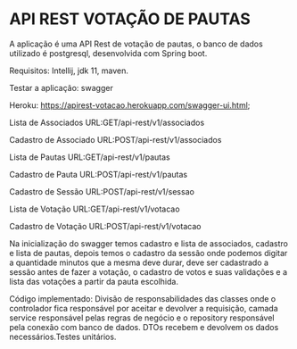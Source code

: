 # API REST VOTAÇÃO DE PAUTAS

 A aplicação é uma  API Rest de votação de pautas, o banco de dados utilizado é postgresql, desenvolvida com Spring boot.

  Requisitos:
     Intellij,
     jdk 11,
     maven.
 
  Testar a aplicação: swagger
   
  Heroku: https://apirest-votacao.herokuapp.com/swagger-ui.html;
 
   Lista de Associados
   URL:GET/api-rest/v1/associados   
   
   Cadastro de Associado
   URL:POST/api-rest/v1/associados
   
   Lista de Pautas
   URL:GET/api-rest/v1/pautas
   
   Cadastro de Pauta
   URL:POST/api-rest/v1/pautas
   
   Cadastro de Sessão
   URL:POST/api-rest/v1/sessao
   
   Lista de Votação
   URL:GET/api-rest/v1/votacao
   
   Cadastro de Votação
   URL:POST/api-rest/v1/votacao
   
   
   Na inicialização do swagger temos cadastro e lista de associados, cadastro e lista de pautas, depois temos o cadastro da sessão
   onde podemos digitar a quantidade minutos que a mesma deve durar, deve ser cadastrado a sessão antes de fazer a votação, 
   o cadastro de votos e suas validações e a lista das votações a partir da pauta escolhida.

  Código implementado:
  Divisão de responsabilidades das classes onde o controlador fica responsável por aceitar e devolver a requisição,
  camada service responsável pelas regras de negócio e o repository responsável pela conexão com banco de dados.
  DTOs  recebem e devolvem os dados necessários.Testes unitários.

